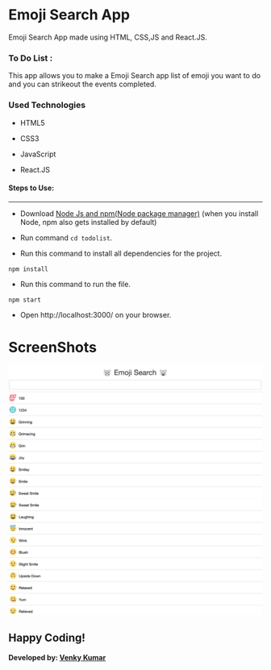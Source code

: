 <h1>Emoji Search App</h1>

<p>Emoji Search App made using HTML, CSS,JS and React.JS.</p>

### To Do List :

<p>This app allows you to make a Emoji Search app list of emoji you want to do and you can strikeout the events completed.</p>

<h3>Used Technologies</h3>

- HTML5

- CSS3

- JavaScript 

- React.JS

#### Steps to Use:

---
* Download [Node Js and npm(Node package manager)](https://nodejs.org/en/) (when you install Node, npm also gets installed by default)

* Run command `cd todolist`.

* Run this command to install all dependencies for the project.
```
npm install
```
* Run this command to run the file.
```
npm start
```
* Open http://localhost:3000/ on your browser.

# ScreenShots

![screenshot](Screenshot_1.png)
![screenshot](Screenshot_2.png)

## Happy Coding!

<strong>Developed by: <a href="https://github.com/BoddepallyVenkatesh06">Venky Kumar</a>